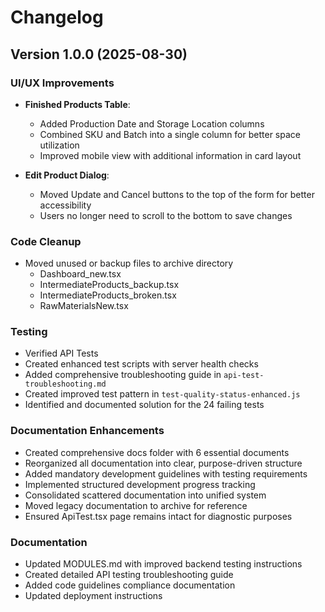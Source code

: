 # Changelog

## Version 1.0.0 (2025-08-30)

### UI/UX Improvements

- **Finished Products Table**:
  - Added Production Date and Storage Location columns
  - Combined SKU and Batch into a single column for better space utilization
  - Improved mobile view with additional information in card layout

- **Edit Product Dialog**:
  - Moved Update and Cancel buttons to the top of the form for better accessibility
  - Users no longer need to scroll to the bottom to save changes

### Code Cleanup

- Moved unused or backup files to archive directory
  - Dashboard_new.tsx
  - IntermediateProducts_backup.tsx
  - IntermediateProducts_broken.tsx
  - RawMaterialsNew.tsx

### Testing

- Verified API Tests
- Created enhanced test scripts with server health checks
- Added comprehensive troubleshooting guide in `api-test-troubleshooting.md`
- Created improved test pattern in `test-quality-status-enhanced.js`
- Identified and documented solution for the 24 failing tests

### Documentation Enhancements

- Created comprehensive docs folder with 6 essential documents
- Reorganized all documentation into clear, purpose-driven structure
- Added mandatory development guidelines with testing requirements
- Implemented structured development progress tracking
- Consolidated scattered documentation into unified system
- Moved legacy documentation to archive for reference
- Ensured ApiTest.tsx page remains intact for diagnostic purposes

### Documentation

- Updated MODULES.md with improved backend testing instructions
- Created detailed API testing troubleshooting guide
- Added code guidelines compliance documentation
- Updated deployment instructions
